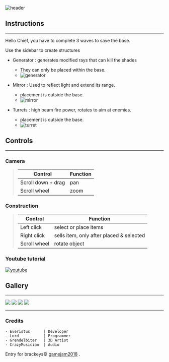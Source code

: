 

![header](https://trello-attachments.s3.amazonaws.com/5b76860b13251b64e4d000e0/5b8a3620afefa754596f2af7/2758210724c03a925ef5d6cf803712f4/header.png "header")

## Instructions
---
 Hello Chief, you have to complete 3 waves to save the base.

 Use the sidebar to create structures 

 - Generator : generates modified rays that can kill the shades
    - They can only be placed within the base.
    - ![generator](https://trello-attachments.s3.amazonaws.com/5b76860b13251b64e4d000e0/5b8a3620afefa754596f2af7/22e94267af026aaadba9b06f0edb7051/genEnabled.png)

- Mirror : Used to reflect light and extend its range.
    - placement is outside the base.
    - ![mirror](https://trello-attachments.s3.amazonaws.com/5b76860b13251b64e4d000e0/5b8a3620afefa754596f2af7/93043497db58e73bb519737f12a79259/mirrorEnabled.png)

- Turrets : high beam fire power, rotates to aim at enemies.
    - placement is outside the base.
    - ![turret](https://trello-attachments.s3.amazonaws.com/5b76860b13251b64e4d000e0/5b8a3620afefa754596f2af7/ef9ddd68ae3520babcd21aa7ee5fd4e9/spotEnabled.png)

## Controls
---

  ### Camera
> Control | Function
> --- | ---
> Scroll down + drag | pan 
> Scroll wheel | zoom

### Construction
> Control | Function
> --- | ---
> Left click | select or place items
> Right click | sells item, only after placed & selected
> Scroll wheel | rotate object

### Youtube tutorial
[![youtube](https://trello-attachments.s3.amazonaws.com/5b76860b13251b64e4d000e0/5b8a3620afefa754596f2af7/4909c8ceced1a44a6527814f2d59e433/youtube-play.png)](https://www.youtube.com/watch?v=2P5jvFxJvGs)

## Gallery
---
![](https://trello-attachments.s3.amazonaws.com/5b76860b13251b64e4d000e0/5b8a3620afefa754596f2af7/aa0e3e804805f02510043366fdb8922e/sketch2.png)
![](https://trello-attachments.s3.amazonaws.com/5b76860b13251b64e4d000e0/5b8a3620afefa754596f2af7/ef8ed8702e3707bcadc6e6e31ac19358/sketch.png)
![](https://trello-attachments.s3.amazonaws.com/5b76860b13251b64e4d000e0/5b8a3620afefa754596f2af7/c604278b752c54b4f969f7a1378cfb73/vic.png)
![](https://trello-attachments.s3.amazonaws.com/5b76860b13251b64e4d000e0/5b8a3620afefa754596f2af7/692462edb3199a70a316a2f5fda3f70b/featured.png)

---
### Credits

    - Everistus      | Developer
    - Lord           | Programmer
    - Grendelbiter   | 3D Artist
    - CrazyMusician  | Audio

Entry for brackeys&copy; [gamejam2018](https://itch.io/jam/brackeys/rate/299569) .


